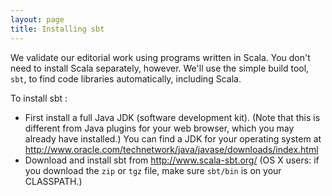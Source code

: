 ```yaml
---
layout: page
title: Installing sbt
---
```


We validate our editorial work using programs written in Scala.  You don't need to install Scala separately, however.  We'll use the simple build tool, `sbt`, to find code libraries automatically, including Scala.

To install sbt :

-   First install a full Java JDK (software development kit).  (Note that this is different from Java plugins for your web browser, which you may already have installed.)  You can find a  JDK for your operating system at <http://www.oracle.com/technetwork/java/javase/downloads/index.html>
-   Download and install sbt from <http://www.scala-sbt.org/>  (OS X users: if you download the `zip` or `tgz` file, make sure `sbt/bin` is on your CLASSPATH.)
